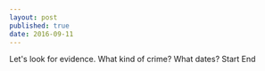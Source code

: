```yaml
---
layout: post
published: true
date: 2016-09-11
---
```

Let's look for evidence.
What kind of crime?
What dates?
Start
End